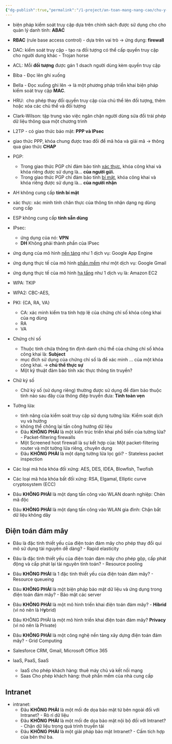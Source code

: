 ```yaml
---
{"dg-publish":true,"permalink":"/1-project/an-toan-mang-nang-cao/chu-y-nhung-cau-sau/","title":"Cheatsheet chương 4","tags":["cheatsheet"],"created":"2025-06-24T20:19:09.235+07:00"}
---
```


- biện pháp kiểm soát truy cập dựa trên chính sách được sử dụng cho cho quản lý danh tính: **ABAC**
- **RBAC** (rule base access control) - dựa trên vai trò →  ứng dụng: **firewall**
- DAC: kiểm soát truy cập - tạo ra đối tượng có thể cấp quyền truy cập cho người dung khác - Trojan horse
- ACL: Mỗi **đối tượng** được gán 1 dsach người dùng kèm quyền truy cập


- Biba - Đọc lên ghi xuống
- Bella - Đọc xuống ghi lên → là một phương pháp triển khai biện pháp kiểm soát truy cập **MAC**.
- HRU:  cho phép thay đổi quyền truy cập của chủ thể lên đối tượng, thêm hoặc xóa các chủ thể và đối tượng
- Clark-Wilson: tập trung vào việc ngăn chặn người dùng sửa đổi trái phép dữ liệu thông qua một chương trình

- L2TP - có giao thức bảo mật: **PPP và IPsec**
- giao thức PPP, khóa chung được trao đổi để mã hóa và giải mã → thông qua giao thức **CHAP**
- PGP: 
	- Trong giao thức PGP chỉ đảm bảo tính <u>xác thực</u>, khóa công khai và khóa riêng được sử dụng là...   **của người gửi.**
	- Trong giao thức PGP chỉ đảm bảo tính <u>bí mật</u>, khóa công khai và khóa riêng được sử dụng là... **của người nhận**


- AH không cung cấp **tính bí mật**
- xác thực: xác minh tính chân thực của thông tin nhận dạng ng dùng cung cấp 
- ESP không cung cấp **tính sẵn dùng**
- IPsec:
	- ứng dụng của nó: **VPN**
	- **DH** Không phải thành phần của IPsec

- ứng dụng của mô hình <u>nền tảng</u> như 1 dịch vụ: Google App Engine
- ứng dụng thực tế của mô hình <u>phần mềm</u> như một dịch vụ: Google Gmail
- ứng dụng thực tế của mô hình <u>hạ tầng</u> như 1 dịch vụ là: Amazon EC2

- WPA: TKIP
- WPA2: CBC-AES,


- PKI: {CA, RA, VA}
	- CA: xác minh kiểm tra tính hợp lệ của chứng chỉ số khóa công khai của ng dùng
	- RA
	- VA

- Chứng chỉ số
	- Thuộc tính chứa thông tin định danh chủ thể của chứng chỉ số khóa công khai là: **Subject**
	- mục đích sử dụng của chứng chỉ số là để xác minh ... của một khóa công khai. →  **chủ thể thực sự**
	- Một kỹ thuật đảm bảo tính xác thực thông tin truyền?

- Chữ ký số
	- Chữ ký số (sử dụng riêng) thường được sử dụng để đảm bảo thuộc tính nào sau đây của thông điệp truyền đưa:   **Tính toàn vẹn**


- Tường lửa:
	- tính năng của kiểm soát truy cập sử dụng tường lửa:  Kiểm soát dịch vụ và hướng
	- không thể chông lại tấn công hướng dữ liệu
	- Đâu **KHÔNG PHẢI** là một kiến trúc triển khai phổ biến của tường lửa? - Packet-filtering firewalls
	- Một Screened host firewall là sự kết hợp của: Một packet-filtering router và một tường lửa riêng, chuyên dụng
	- Đâu **KHÔNG PHẢI** là một dạng tường lửa lọc gói? - Stateless packet inspection

- Các loại mã hóa khóa đối xứng: AES, DES, IDEA, Blowfish, Twofish
- Các loại mã hóa khóa bất đối xứng: RSA, Elgamal, Elliptic curve cryptosystem (ECC)

- Đâu **KHÔNG PHẢI** là một dạng tấn công vào WLAN doanh nghiệp: Chèn mã độc
- Đâu **KHÔNG PHẢI** là một dạng tấn công vào WLAN gia đình: Chặn bắt dữ liệu không dây

## Điện toán đám mây
- Đâu là đặc tính thiết yếu của điện toán đám mây cho phép thay đổi qui mô sử dụng tài nguyên dễ dàng? - Rapid elasticity
- Đâu là đặc tính thiết yếu của điện toán đám mây cho phép gộp, cấp phát động và cấp phát lại tài nguyên tính toán? - Resource pooling
- Đâu **KHÔNG PHẢI** là 1 đặc tính thiết yếu của điện toán đám mây? - Resource queueing

- Đâu **KHÔNG PHẢI** là một biện pháp bảo mật dữ liệu và ứng dụng trong điện toán đám mây? - Bảo mật các server

- Đâu **KHÔNG PHẢI** là một mô hình triển khai điện toán đám mây? - **Hibrid** (vì nó nên là H**y**brid)
- Đâu KHÔNG PHẢI là một mô hình triển khai điện toán đám mây? **Privacy** (vì nó nên là Private)

- Đâu **KHÔNG PHẢI** là một công nghệ nền tảng xây dựng điện toán đám mây? - Grid Computing
-  Salesforce CRM, Gmail, Microsoft Office 365
-   laaS, PaaS, SaaS
	- IaaS cho phép khách hàng: thuê máy chủ và kết nối mạng
	- Saas Cho phép khách hàng: thuê phần mềm của nhà cung cấp





## Intranet
- intranet:
	- Đâu **KHÔNG PHẢI** là một mối đe dọa bảo mật từ bên ngoài đối với Intranet?  - Rò rỉ dữ liệu
	- Đâu **KHÔNG PHẢI** là một mối đe dọa bảo mật nội bộ đối với Intranet? - Chặn dữ liệu trong quá trình truyền tải
	- Đâu **KHÔNG PHẢI** là một giải pháp bảo mật Intranet? -  Cấm tích hợp của bên thứ ba.